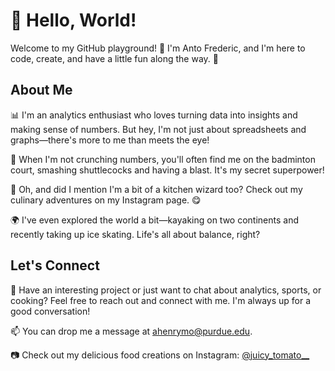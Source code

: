 # 👋 Hello, World!

Welcome to my GitHub playground! 🚀 I'm Anto Frederic, and I'm here to code, create, and have a little fun along the way. 🎉

## About Me

📊 I'm an analytics enthusiast who loves turning data into insights and making sense of numbers. But hey, I'm not just about spreadsheets and graphs—there's more to me than meets the eye!

🏸 When I'm not crunching numbers, you'll often find me on the badminton court, smashing shuttlecocks and having a blast. It's my secret superpower!

🍳 Oh, and did I mention I'm a bit of a kitchen wizard too? Check out my culinary adventures on my Instagram page. 😋

🌍 I've even explored the world a bit—kayaking on two continents and recently taking up ice skating. Life's all about balance, right?

## Let's Connect

💬 Have an interesting project or just want to chat about analytics, sports, or cooking? Feel free to reach out and connect with me. I'm always up for a good conversation!

📫 You can drop me a message at [ahenrymo@purdue.edu](mailto:ahenrymo@purdue.edu).

📷 Check out my delicious food creations on Instagram: [@juicy_tomato__](https://www.instagram.com/juicy_tomato__?igsh=MXByM3hvOHZvdnprNQ==)




<!---
ahenrymo/ahenrymo is a ✨ special ✨ repository because its `README.md` (this file) appears on your GitHub profile.
You can click the Preview link to take a look at your changes.
--->
